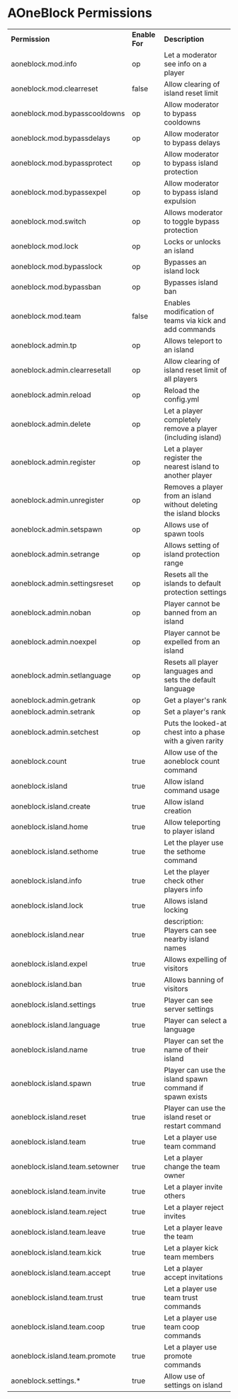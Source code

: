 # AOneBlock Permissions

<table align='center'>
<tr>
  <td align='left'><b>Permission</b></td>
  <td align='left'><b>Enable For</b></td>
  <td align='left'><b>Description</b></td>
</tr>
<tr>
  <td align='left'>aoneblock.mod.info</td>
  <td align='left'>op</td>
  <td align='left'>Let a moderator see info on a player</td>
</tr>
<tr>
  <td align='left'>aoneblock.mod.clearreset</td>
  <td align='left'>false</td>
  <td align='left'>Allow clearing of island reset limit</td>
</tr>
<tr>
  <td align='left'>aoneblock.mod.bypasscooldowns</td>
  <td align='left'>op</td>
  <td align='left'>Allow moderator to bypass cooldowns</td>
</tr>
<tr>
  <td align='left'>aoneblock.mod.bypassdelays</td>
  <td align='left'>op</td>
  <td align='left'>Allow moderator to bypass delays</td>
</tr>
<tr>
  <td align='left'>aoneblock.mod.bypassprotect</td>
  <td align='left'>op</td>
  <td align='left'>Allow moderator to bypass island protection</td>
</tr>
<tr>
  <td align='left'>aoneblock.mod.bypassexpel</td>
  <td align='left'>op</td>
  <td align='left'>Allow moderator to bypass island expulsion</td>
</tr>
<tr>
  <td align='left'>aoneblock.mod.switch</td>
  <td align='left'>op</td>
  <td align='left'>Allows moderator to toggle bypass protection</td>
</tr>
<tr>
  <td align='left'>aoneblock.mod.lock</td>
  <td align='left'>op</td>
  <td align='left'>Locks or unlocks an island</td>
</tr>
<tr>
  <td align='left'>aoneblock.mod.bypasslock</td>
  <td align='left'>op</td>
  <td align='left'>Bypasses an island lock</td>
</tr>
<tr>
  <td align='left'>aoneblock.mod.bypassban</td>
  <td align='left'>op</td>
  <td align='left'>Bypasses island ban</td>
</tr>
<tr>
  <td align='left'>aoneblock.mod.team</td>
  <td align='left'>false</td>
  <td align='left'>Enables modification of teams via kick and add commands</td>
</tr>
<tr>
  <td align='left'>aoneblock.admin.tp</td>
  <td align='left'>op</td>
  <td align='left'>Allows teleport to an island</td>
</tr>
<tr>
  <td align='left'>aoneblock.admin.clearresetall</td>
  <td align='left'>op</td>
  <td align='left'>Allow clearing of island reset limit of all players</td>
</tr>
<tr>
  <td align='left'>aoneblock.admin.reload</td>
  <td align='left'>op</td>
  <td align='left'>Reload the config.yml</td>
</tr>
<tr>
  <td align='left'>aoneblock.admin.delete</td>
  <td align='left'>op</td>
  <td align='left'>Let a player completely remove a player (including island)</td>
</tr>
<tr>
  <td align='left'>aoneblock.admin.register</td>
  <td align='left'>op</td>
  <td align='left'>Let a player register the nearest island to another player</td>
</tr>
<tr>
  <td align='left'>aoneblock.admin.unregister</td>
  <td align='left'>op</td>
  <td align='left'>Removes a player from an island without deleting the island blocks</td>
</tr>
<tr>
  <td align='left'>aoneblock.admin.setspawn</td>
  <td align='left'>op</td>
  <td align='left'>Allows use of spawn tools</td>
</tr>
<tr>
  <td align='left'>aoneblock.admin.setrange</td>
  <td align='left'>op</td>
  <td align='left'>Allows setting of island protection range</td>
</tr>
<tr>
  <td align='left'>aoneblock.admin.settingsreset</td>
  <td align='left'>op</td>
  <td align='left'>Resets all the islands to default protection settings</td>
</tr>
<tr>
  <td align='left'>aoneblock.admin.noban</td>
  <td align='left'>op</td>
  <td align='left'>Player cannot be banned from an island</td>
</tr>
<tr>
  <td align='left'>aoneblock.admin.noexpel</td>
  <td align='left'>op</td>
  <td align='left'>Player cannot be expelled from an island</td>
</tr>
<tr>
  <td align='left'>aoneblock.admin.setlanguage</td>
  <td align='left'>op</td>
  <td align='left'>Resets all player languages and sets the default language</td>
</tr>
<tr>
  <td align='left'>aoneblock.admin.getrank</td>
  <td align='left'>op</td>
  <td align='left'>Get a player's rank</td>
</tr>
<tr>
  <td align='left'>aoneblock.admin.setrank</td>
  <td align='left'>op</td>
  <td align='left'>Set a player's rank</td>
</tr>
<tr>
  <td align='left'>aoneblock.admin.setchest</td>
  <td align='left'>op</td>
  <td align='left'>Puts the looked-at chest into a phase with a given rarity</td>
</tr>
<tr>
  <td align='left'>aoneblock.count</td>
  <td align='left'>true </td>
  <td align='left'>Allow use of the aoneblock count command</td>
</tr>
<tr>
  <td align='left'>aoneblock.island</td>
  <td align='left'>true</td>
  <td align='left'>Allow island command usage</td>
</tr>
<tr>
  <td align='left'>aoneblock.island.create</td>
  <td align='left'>true</td>
  <td align='left'>Allow island creation</td>
</tr>
<tr>
  <td align='left'>aoneblock.island.home</td>
  <td align='left'>true</td>
  <td align='left'>Allow teleporting to player island</td>
</tr>
<tr>
  <td align='left'>aoneblock.island.sethome</td>
  <td align='left'>true</td>
  <td align='left'>Let the player use the sethome command</td>
</tr>
<tr>
  <td align='left'>aoneblock.island.info</td>
  <td align='left'>true</td>
  <td align='left'>Let the player check other players info</td>
</tr>
<tr>
  <td align='left'>aoneblock.island.lock</td>
  <td align='left'>true</td>
  <td align='left'>Allows island locking</td>
</tr>
<tr>
  <td align='left'>aoneblock.island.near</td>
  <td align='left'>true</td>
  <td align='left'>description: Players can see nearby island names</td>
</tr>
<tr>
  <td align='left'>aoneblock.island.expel</td>
  <td align='left'>true</td>
  <td align='left'>Allows expelling of visitors</td>
</tr>
<tr>
  <td align='left'>aoneblock.island.ban</td>
  <td align='left'>true</td>
  <td align='left'>Allows banning of visitors</td>
</tr>
<tr>
  <td align='left'>aoneblock.island.settings</td>
  <td align='left'>true</td>
  <td align='left'>Player can see server settings</td>
</tr>
<tr>
  <td align='left'>aoneblock.island.language</td>
  <td align='left'>true</td>
  <td align='left'>Player can select a language</td>
</tr>
<tr>
  <td align='left'>aoneblock.island.name</td>
  <td align='left'>true</td>
  <td align='left'>Player can set the name of their island</td>
</tr>
<tr>
  <td align='left'>aoneblock.island.spawn</td>
  <td align='left'>true</td>
  <td align='left'>Player can use the island spawn command if spawn exists</td>
</tr>
<tr>
  <td align='left'>aoneblock.island.reset</td>
  <td align='left'>true</td>
  <td align='left'>Player can use the island reset or restart command</td>
</tr>
<tr>
  <td align='left'>aoneblock.island.team</td>
  <td align='left'>true</td>
  <td align='left'>Let a player use team command</td>
</tr>
<tr>
  <td align='left'>aoneblock.island.team.setowner</td>
  <td align='left'>true</td>
  <td align='left'>Let a player change the team owner</td>
</tr>
<tr>
  <td align='left'>aoneblock.island.team.invite</td>
  <td align='left'>true</td>
  <td align='left'>Let a player invite others</td>
</tr>
<tr>
  <td align='left'>aoneblock.island.team.reject</td>
  <td align='left'>true</td>
  <td align='left'>Let a player reject invites</td>
</tr>
<tr>
  <td align='left'>aoneblock.island.team.leave</td>
  <td align='left'>true</td>
  <td align='left'>Let a player leave the team</td>
</tr>
<tr>
  <td align='left'>aoneblock.island.team.kick</td>
  <td align='left'>true</td>
  <td align='left'>Let a player kick team members</td>
</tr>
<tr>
  <td align='left'>aoneblock.island.team.accept</td>
  <td align='left'>true</td>
  <td align='left'>Let a player accept invitations</td>
</tr>
<tr>
  <td align='left'>aoneblock.island.team.trust</td>
  <td align='left'>true</td>
  <td align='left'>Let a player use team trust commands</td>
</tr>
<tr>
  <td align='left'>aoneblock.island.team.coop</td>
  <td align='left'>true</td>
  <td align='left'>Let a player use team coop commands</td>
</tr>
<tr>
  <td align='left'>aoneblock.island.team.promote</td>
  <td align='left'>true</td>
  <td align='left'>Let a player use promote commands</td>
</tr>
<tr>
  <td align='left'>aoneblock.settings.*</td>
  <td align='left'>true</td>
  <td align='left'>Allow use of settings on island</td>
</tr>
</table>

